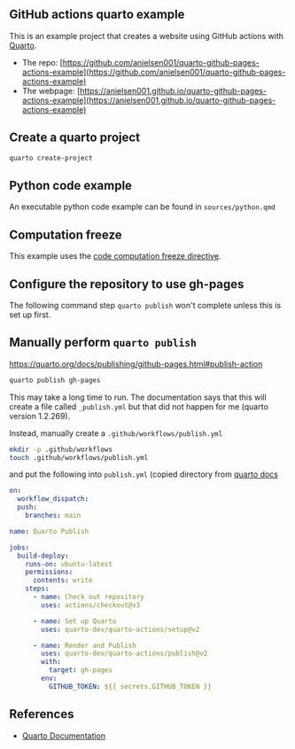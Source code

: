 ## GitHub actions quarto example

This is an example project that creates a website using GitHub actions with [Quarto](https://quarto.org). 

- The repo: [https://github.com/anielsen001/quarto-github-pages-actions-example](https://github.com/anielsen001/quarto-github-pages-actions-example)
- The webpage: [https://anielsen001.github.io/quarto-github-pages-actions-example](https://anielsen001.github.io/quarto-github-pages-actions-example)


## Create a quarto project

```bash
quarto create-project
```



## Python code example

An executable python code example can be found in `sources/python.qmd`

## Computation freeze

This example uses the [code computation freeze directive](https://quarto.org/docs/publishing/github-pages.html#freezing-computations).

## Configure the repository to use gh-pages
 
The following command step `quarto publish` won't complete unless this is set up first. 

## Manually perform `quarto publish`

https://quarto.org/docs/publishing/github-pages.html#publish-action

```bash
quarto publish gh-pages
```

This may take a long time to run. The documentation says that this will create a file called `_publish.yml` but that did not happen for me (quarto version 1.2.269).

Instead, manually create a `.github/workflows/publish.yml`

```bash
mkdir -p .github/workflows
touch .github/workflows/publish.yml
```

and put the following into `publish.yml` (copied directory from [quarto docs](https://quarto.org/docs/publishing/github-pages.html#publish-actions)
```yaml
on:
  workflow_dispatch:
  push:
    branches: main

name: Quarto Publish

jobs:
  build-deploy:
    runs-on: ubuntu-latest
    permissions:
      contents: write
    steps:
      - name: Check out repository
        uses: actions/checkout@v3

      - name: Set up Quarto
        uses: quarto-dev/quarto-actions/setup@v2

      - name: Render and Publish
        uses: quarto-dev/quarto-actions/publish@v2
        with:
          target: gh-pages
        env:
          GITHUB_TOKEN: ${{ secrets.GITHUB_TOKEN }}
```


## References

- [Quarto Documentation](https://quarto.org/docs/publishing/github-pages.html)